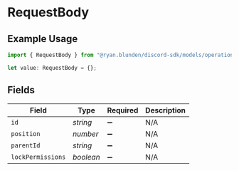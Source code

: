 # RequestBody

## Example Usage

```typescript
import { RequestBody } from "@ryan.blunden/discord-sdk/models/operations";

let value: RequestBody = {};
```

## Fields

| Field              | Type               | Required           | Description        |
| ------------------ | ------------------ | ------------------ | ------------------ |
| `id`               | *string*           | :heavy_minus_sign: | N/A                |
| `position`         | *number*           | :heavy_minus_sign: | N/A                |
| `parentId`         | *string*           | :heavy_minus_sign: | N/A                |
| `lockPermissions`  | *boolean*          | :heavy_minus_sign: | N/A                |